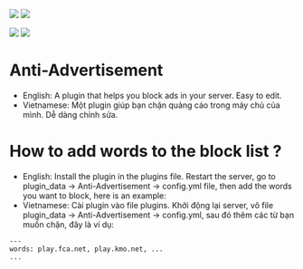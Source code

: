 
[![](https://poggit.pmmp.io/shield.state/Anti-Advertisement)](https://poggit.pmmp.io/p/Anti-Advertisement)
<a href="https://poggit.pmmp.io/p/Anti-Advertisement"><img src="https://poggit.pmmp.io/shield.state/Anti-Advertisement"></a>

[![](https://poggit.pmmp.io/shield.api/Anti-Advertisement)](https://poggit.pmmp.io/p/Anti-Advertisement)
<a href="https://poggit.pmmp.io/p/Anti-Advertisement"><img src="https://poggit.pmmp.io/shield.api/Anti-Advertisement"></a>
# Anti-Advertisement
- English: A plugin that helps you block ads in your server. Easy to edit.
- Vietnamese: Một plugin giúp bạn chặn quảng cáo trong máy chủ của mình. Dễ dàng chỉnh sửa.
# How to add words to the block list ?
- English: Install the plugin in the plugins file. Restart the server, go to plugin_data -> Anti-Advertisement -> config.yml file, then add the words you want to block, here is an example:
- Vietnamese: Cài plugin vào file plugins. Khởi động lại server, vô file plugin_data -> Anti-Advertisement -> config.yml, sau đó thêm các từ bạn muốn chặn, đây là ví dụ:
```
---
words: play.fca.net, play.kmo.net, ...
...
```

